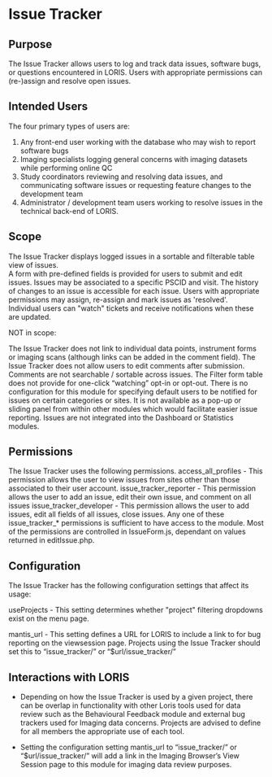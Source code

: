 # Issue Tracker 

## Purpose 

The Issue Tracker allows users to log and track data issues, software bugs, or questions encountered in LORIS.  Users with appropriate permissions can (re-)assign and resolve open issues. 

## Intended Users

The four primary types of users are:
1. Any front-end user working with the database who may wish to report software bugs
2. Imaging specialists logging general concerns with imaging datasets while performing online QC
3. Study coordinators reviewing and resolving data issues, and communicating software issues or requesting feature changes to the development team 
4. Administrator / development team users working to resolve issues in the technical back-end of LORIS.

## Scope

The Issue Tracker displays logged issues in a sortable and filterable table view of issues.   
A form with pre-defined fields is provided for users to submit and edit issues. 
Issues may be associated to a specific PSCID and visit.
The history of changes to an issue is accessible for each issue.
Users with appropriate permissions may assign, re-assign and mark issues as 'resolved'.              
Individual users can "watch" tickets and receive notifications when these are updated.

NOT in scope:

The Issue Tracker does not link to individual data points, instrument forms or imaging scans (although links can be added in the comment field).
The Issue Tracker does not allow users to edit comments after submission.  Comments are not searchable / sortable across issues.  The Filter form table does not provide for one-click “watching” opt-in or opt-out.  There is no configuration for this module for specifying default users to be notified for issues on certain categories or sites. 
It is not available as a pop-up or sliding panel from within other modules which would facilitate easier issue reporting.  Issues are not integrated into the Dashboard or Statistics modules. 

## Permissions

The Issue Tracker uses the following permissions.
access_all_profiles
    - This permission allows the user to view issues from sites other than those associated to their user account. 
issue_tracker_reporter 
    - This permission allows the user to add an issue, edit their own issue, and comment on all issues
issue_tracker_developer
    - This permission allows the user to add issues, edit all fields of all issues, close issues. 
Any one of these issue_tracker_* permissions is sufficient to have access to the module.
Most of the permissions are controlled in IssueForm.js, dependant on values returned in editIssue.php.

## Configuration

The Issue Tracker has the following configuration settings that affect its usage: 

useProjects - This setting determines whether "project" filtering dropdowns exist on the menu page. 

mantis_url - This setting defines a URL for LORIS to include a link to for bug reporting on the viewsession page.  Projects using the Issue Tracker should set this to  “issue_tracker/” or “$url/issue_tracker/” 

## Interactions with LORIS

* Depending on how the Issue Tracker is used by a given project, there can be overlap in functionality with other Loris tools used for data review such as the Behavioural Feedback module and external bug trackers used for Imaging data concerns. Projects are advised to define for all members the appropriate use of each tool.  

* Setting the configuration setting mantis_url to “issue_tracker/” or “$url/issue_tracker/” will add a link in the Imaging Browser’s View Session page to this module for imaging data review purposes.

